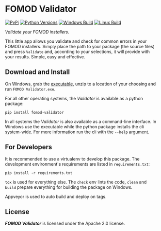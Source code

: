 # FOMOD Validator
[![PyPi](https://img.shields.io/pypi/v/fomod-validator.svg?style=flat-square&label=PyPI)](https://pypi.org/project/fomod-validator/)
[![Python Versions](https://img.shields.io/pypi/pyversions/fomod-validator.svg?style=flat-square&label=Python%20Versions)](https://pypi.org/project/fomod-validator/)
[![Windows Build](https://img.shields.io/appveyor/ci/GandaG/fomod-validator/master.svg?style=flat-square&label=Windows%20Build)](https://ci.appveyor.com/project/GandaG/fomod-validator)
[![Linux Build](https://img.shields.io/travis/GandaG/fomod-validator/master.svg?style=flat-square&label=Linux%20Build)](https://travis-ci.org/GandaG/fomod-validator)

*Validate your FOMOD installers.*

This little app allows you validate and check for common errors in your FOMOD installers.
Simply place the path to your package (the source files) and press `Validate` and,
according to your selections, it will provide with your results. Simple, easy and effective.


## Download and Install

On Windows, grab the [executable](https://github.com/GandaG/fomod-validator/releases/latest),
unzip to a location of your choosing and run `FOMOD Validator.exe`.

For all other operating systems, the *Validator* is available as a python package:

```
pip install fomod-validator
```

In all systems the *Validator* is also available as a command-line interface. In Windows
use the executable while the python package installs the cli system-wide. For more
information run the cli with the `--help` argument.


## For Developers

It is recommended to use a virtualenv to develop this package.
The development environment's requirements are listed in `requirements.txt`:

```
pip install -r requirements.txt
```

`tox` is used for everything else. The `check` env lints the code, `clean` and `build`
prepare everything for building the package on Windows.

Appveyor is used to auto build and deploy on tags.


## License

***FOMOD Validator*** is licensed under the Apache 2.0 license.
